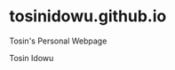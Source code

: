 # tosinidowu.github.io
Tosin's Personal Webpage
<!DOCTYPE html lang = "en">
<head>
    <title>Tosin Idowu</title>

</head>
<body>
    <hi>Tosin Idowu</hi>
</body>


<html/>